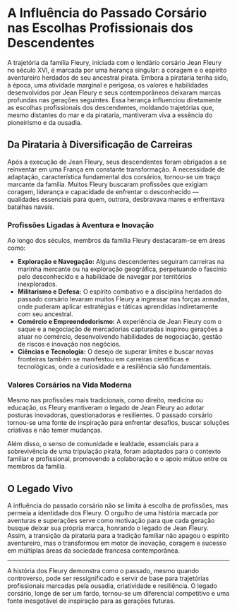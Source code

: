 # A Influência do Passado Corsário nas Escolhas Profissionais dos Descendentes

A trajetória da família Fleury, iniciada com o lendário corsário Jean Fleury no século XVI, é marcada por uma herança singular: a coragem e o espírito aventureiro herdados de seu ancestral pirata. Embora a pirataria tenha sido, à época, uma atividade marginal e perigosa, os valores e habilidades desenvolvidos por Jean Fleury e seus contemporâneos deixaram marcas profundas nas gerações seguintes. Essa herança influenciou diretamente as escolhas profissionais dos descendentes, moldando trajetórias que, mesmo distantes do mar e da pirataria, mantiveram viva a essência do pioneirismo e da ousadia.

## Da Pirataria à Diversificação de Carreiras

Após a execução de Jean Fleury, seus descendentes foram obrigados a se reinventar em uma França em constante transformação. A necessidade de adaptação, característica fundamental dos corsários, tornou-se um traço marcante da família. Muitos Fleury buscaram profissões que exigiam coragem, liderança e capacidade de enfrentar o desconhecido — qualidades essenciais para quem, outrora, desbravava mares e enfrentava batalhas navais.

### Profissões Ligadas à Aventura e Inovação

Ao longo dos séculos, membros da família Fleury destacaram-se em áreas como:

- **Exploração e Navegação:** Alguns descendentes seguiram carreiras na marinha mercante ou na exploração geográfica, perpetuando o fascínio pelo desconhecido e a habilidade de navegar por territórios inexplorados.
- **Militarismo e Defesa:** O espírito combativo e a disciplina herdados do passado corsário levaram muitos Fleury a ingressar nas forças armadas, onde puderam aplicar estratégias e táticas aprendidas indiretamente com seu ancestral.
- **Comércio e Empreendedorismo:** A experiência de Jean Fleury com o saque e a negociação de mercadorias capturadas inspirou gerações a atuar no comércio, desenvolvendo habilidades de negociação, gestão de riscos e inovação nos negócios.
- **Ciências e Tecnologia:** O desejo de superar limites e buscar novas fronteiras também se manifestou em carreiras científicas e tecnológicas, onde a curiosidade e a resiliência são fundamentais.

### Valores Corsários na Vida Moderna

Mesmo nas profissões mais tradicionais, como direito, medicina ou educação, os Fleury mantiveram o legado de Jean Fleury ao adotar posturas inovadoras, questionadoras e resilientes. O passado corsário tornou-se uma fonte de inspiração para enfrentar desafios, buscar soluções criativas e não temer mudanças.

Além disso, o senso de comunidade e lealdade, essenciais para a sobrevivência de uma tripulação pirata, foram adaptados para o contexto familiar e profissional, promovendo a colaboração e o apoio mútuo entre os membros da família.

## O Legado Vivo

A influência do passado corsário não se limita à escolha de profissões, mas permeia a identidade dos Fleury. O orgulho de uma história marcada por aventuras e superações serve como motivação para que cada geração busque deixar sua própria marca, honrando o legado de Jean Fleury. Assim, a transição da pirataria para a tradição familiar não apagou o espírito aventureiro, mas o transformou em motor de inovação, coragem e sucesso em múltiplas áreas da sociedade francesa contemporânea.

---

A história dos Fleury demonstra como o passado, mesmo quando controverso, pode ser ressignificado e servir de base para trajetórias profissionais marcadas pela ousadia, criatividade e resiliência. O legado corsário, longe de ser um fardo, tornou-se um diferencial competitivo e uma fonte inesgotável de inspiração para as gerações futuras.